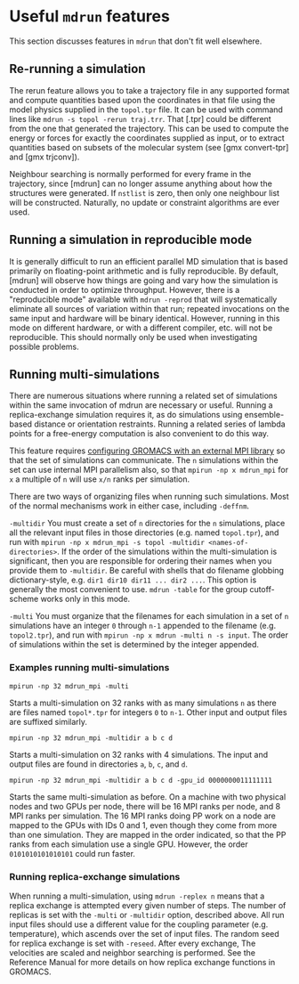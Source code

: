 # Useful `mdrun` features #

This section discusses features in `mdrun` that don't fit well
elsewhere.

## Re-running a simulation

The rerun feature allows you to take a trajectory file in any
supported format and compute quantities based upon the coordinates in
that file using the model physics supplied in the `topol.tpr` file. It
can be used with command lines like `mdrun -s topol -rerun
traj.trr`. That [.tpr] could be different from the one that generated
the trajectory. This can be used to compute the energy or forces for
exactly the coordinates supplied as input, or to extract quantities
based on subsets of the molecular system (see [gmx convert-tpr] and
[gmx trjconv]).

Neighbour searching is normally performed for every frame in the
trajectory, since [mdrun] can no longer assume anything about how the
structures were generated. If `nstlist` is zero, then only one
neighbour list will be constructed. Naturally, no update or constraint
algorithms are ever used.

## Running a simulation in reproducible mode

It is generally difficult to run an efficient parallel MD simulation
that is based primarily on floating-point arithmetic and is fully
reproducible. By default, [mdrun] will observe how things are going
and vary how the simulation is conducted in order to optimize
throughput. However, there is a "reproducible mode" available with
`mdrun -reprod` that will systematically eliminate all sources of
variation within that run; repeated invocations on the same input and
hardware will be binary identical. However, running in this mode on
different hardware, or with a different compiler, etc. will not be
reproducible. This should normally only be used when investigating
possible problems.

## Running multi-simulations

There are numerous situations where running a related set of
simulations within the same invocation of mdrun are necessary or
useful. Running a replica-exchange simulation requires it, as do
simulations using ensemble-based distance or orientation restraints.
Running a related series of lambda points for a free-energy
computation is also convenient to do this way.

This feature requires [configuring GROMACS with an external MPI
library](install-guide.html#mpi-support) so that the set of
simulations can communicate. The `n` simulations within the set can
use internal MPI parallelism also, so that `mpirun -np x mdrun_mpi`
for `x` a multiple of `n` will use `x/n` ranks per simulation.

There are two ways of organizing files when running such
simulations. Most of the normal mechanisms work in either case,
including `-deffnm`.

`-multidir`
  You must create a set of `n` directories for the `n` simulations,
  place all the relevant input files in those directories (e.g. named
  `topol.tpr`), and run with `mpirun -np x mdrun_mpi -s topol
  -multidir <names-of-directories>`. If the order of the simulations
  within the multi-simulation is significant, then you are responsible
  for ordering their names when you provide them to `-multidir`. Be
  careful with shells that do filename globbing dictionary-style, e.g.
  `dir1 dir10 dir11 ... dir2 ...`. This option is generally the
  most convenient to use. `mdrun -table` for the group cutoff-scheme
  works only in this mode.

`-multi`
  You must organize that the filenames for each simulation in a set of
  `n` simulations have an integer `0` through `n-1` appended to
  the filename (e.g. `topol2.tpr`), and run with `mpirun -np x mdrun
  -multi n -s input`. The order of simulations within the set is
  determined by the integer appended.

### Examples running multi-simulations

    mpirun -np 32 mdrun_mpi -multi

Starts a multi-simulation on 32 ranks with as many simulations `n` as
there are files named `topol*.tpr` for integers `0` to `n-1`. Other
input and output files are suffixed similarly.

    mpirun -np 32 mdrun_mpi -multidir a b c d

Starts a multi-simulation on 32 ranks with 4 simulations. The input
and output files are found in directories `a`, `b`, `c`, and `d`.

    mpirun -np 32 mdrun_mpi -multidir a b c d -gpu_id 0000000011111111

Starts the same multi-simulation as before. On a machine with two
physical nodes and two GPUs per node, there will be 16 MPI ranks per
node, and 8 MPI ranks per simulation. The 16 MPI ranks doing PP work
on a node are mapped to the GPUs with IDs 0 and 1, even though they
come from more than one simulation. They are mapped in the order
indicated, so that the PP ranks from each simulation use a single
GPU. However, the order `0101010101010101` could run faster.

### Running replica-exchange simulations

When running a multi-simulation, using `mdrun -replex n` means that a
replica exchange is attempted every given number of steps. The number
of replicas is set with the `-multi` or `-multidir` option, described
above.  All run input files should use a different value for the
coupling parameter (e.g. temperature), which ascends over the set of
input files. The random seed for replica exchange is set with
`-reseed`. After every exchange, The velocities are scaled and
neighbor searching is performed. See the Reference Manual for more
details on how replica exchange functions in GROMACS.
